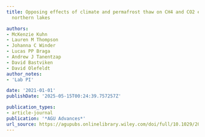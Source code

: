 ```yaml
---
title: Opposing effects of climate and permafrost thaw on CH4 and CO2 emissions from
  northern lakes

authors:
- McKenzie Kuhn
- Lauren M Thompson
- Johanna C Winder
- Lucas PP Braga
- Andrew J Tanentzap
- David Bastviken
- David Olefeldt
author_notes:
- 'Lab PI'

date: '2021-01-01'
publishDate: '2025-05-15T00:24:39.757257Z'

publication_types:
- article-journal
publication: '*AGU Advances*'
url_source: https://agupubs.onlinelibrary.wiley.com/doi/full/10.1029/2021AV000515
---
```

